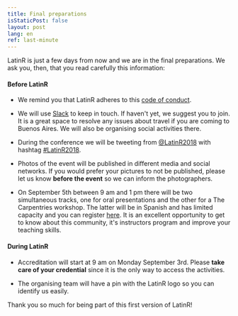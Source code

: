 ```yaml
---
title: Final preparations
isStaticPost: false
layout: post
lang: en
ref: last-minute
---
```


LatinR is just a few days from now and we are in the final preparations. We ask you, then, that you read carefully this information:

#### Before LatinR

* We remind you that LatinR adheres to this [code of conduct](http://latin-r.com/coc/).

* We will use [Slack](https://join.slack.com/t/latin-r/shared_invite/enQtNDA3MjM3MTQwOTM1LTRiZGM2Mjc0ZDU2YzE5OTBmYWRhNDRiYzMzY2M1MDk3MzNjOTUzZTdlZWMyZmJiZjYzMWE4Y2VkNTk0MWFmNDA) to keep in touch. If haven't yet, we suggest you to join. It is a great space to resolve any issues about travel if you are coming to Buenos Aires. We will also be organising social activities there. 

* During the conference we will be tweeting from [@LatinR2018](https://twitter.com/LatinR2018) with hashtag [#LatinR2018](https://twitter.com/search?q=%23latinr2018).

* Photos of the event will be published in different media and social networks. If you would prefer your pictures to not be published, please let us know **before the event** so we can inform the photographers. 

* On September 5th between 9 am and 1 pm there will be two simultaneous tracks, one for oral presentations and the other for a The Carpentries workshop. The latter will be in Spanish and has limited capacity and you can register [here](https://ti.to/carpentries/LatinR). It is an excellent opportunity to get to know about this community, it's instructors program and improve your teaching skills. 

#### During LatinR

* Accreditation will start at 9 am on Monday September 3rd. Please **take care of your credential** since it is the only way to access the activities.

* The organising team will have a pin with the LatinR logo so you can identify us easily. 


Thank you so much for being part of this first version of LatinR! 